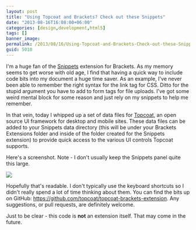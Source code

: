 ```yaml
---
layout: post
title: "Using Topcoat and Brackets? Check out these Snippets"
date: "2013-08-16T16:08:00+06:00"
categories: [design,development,html5]
tags: []
banner_image: 
permalink: /2013/08/16/Using-Topcoat-and-Brackets-Check-out-these-Snippets
guid: 5010
---
```


I'm a huge fan of the <a href="https://github.com/jrowny/brackets-snippets">Snippets</a> extension for Brackets. As my memory seems to get worse with old age, I find that having a quick way to include code bits into my document a huge time saver. As an example, I've never been able to remember the right syntax for the link tag for CSS. Ditto for the stupid argument you have to add to form tags for file uploads. I've got some weird mental block for some reason and just rely on my snippets to help me remember.
<!--more-->
In that vein, today I whipped up a set of data files for <a href="http://topcoat.io">Topcoat</a>, an open source UI framework for desktop and mobile sites. These data files can be added to your Snippets data directory (this will be under your Brackets Extensions folder and inside of the folder created for the Snippets extension) to provide quick access to the various UI controls Topcoat supports.

Here's a screenshot. Note - I don't usually keep the Snippets panel quite this large. 

<img src="https://static.raymondcamden.com/images/tcb.png" />

Hopefully that's readable. I don't typically use the keyboard shortcuts so I didn't really spend a lot of time thinking about them. You can find the bits up on GitHub: <a href="https://github.com/topcoat/topcoat-brackets-extension">https://github.com/topcoat/topcoat-brackets-extension</a>. Any suggestions, or pull requests, are definitely welcome.

Just to be clear - this code is <strong>not</strong> an extension itself. That may come in the future.